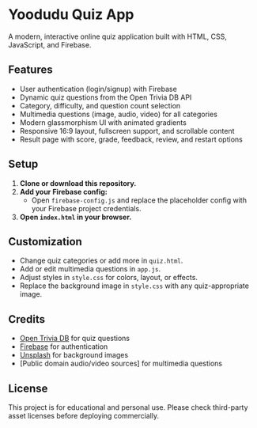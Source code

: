 # Yoodudu Quiz App

A modern, interactive online quiz application built with HTML, CSS, JavaScript, and Firebase.

## Features
- User authentication (login/signup) with Firebase
- Dynamic quiz questions from the Open Trivia DB API
- Category, difficulty, and question count selection
- Multimedia questions (image, audio, video) for all categories
- Modern glassmorphism UI with animated gradients
- Responsive 16:9 layout, fullscreen support, and scrollable content
- Result page with score, grade, feedback, review, and restart options

## Setup
1. **Clone or download this repository.**
2. **Add your Firebase config:**
   - Open `firebase-config.js` and replace the placeholder config with your Firebase project credentials.
3. **Open `index.html` in your browser.**

## Customization
- Change quiz categories or add more in `quiz.html`.
- Add or edit multimedia questions in `app.js`.
- Adjust styles in `style.css` for colors, layout, or effects.
- Replace the background image in `style.css` with any quiz-appropriate image.

## Credits
- [Open Trivia DB](https://opentdb.com/) for quiz questions
- [Firebase](https://firebase.google.com/) for authentication
- [Unsplash](https://unsplash.com/) for background images
- [Public domain audio/video sources] for multimedia questions

## License
This project is for educational and personal use. Please check third-party asset licenses before deploying commercially.
